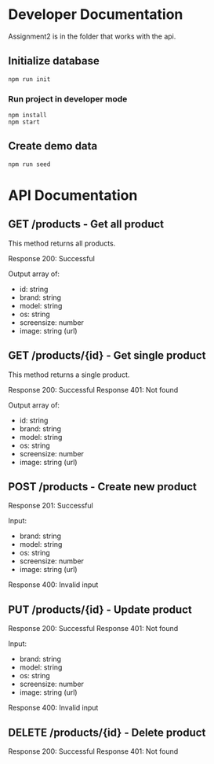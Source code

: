 # Developer Documentation
Assignment2 is in the folder that works with the api.

## Initialize database
```
npm run init
```

### Run project in developer mode
```
npm install
npm start
```

## Create demo data
```
npm run seed
```

# API Documentation
## GET /products - Get all product
This method returns all products.

Response 200: Successful

Output array of:
 - id: string
 - brand: string
 - model: string
 - os: string
 - screensize: number
 - image: string (url)


## GET /products/{id} - Get single product
This method returns a single product.

Response 200: Successful
Response 401: Not found

Output array of:
 - id: string
 - brand: string
 - model: string
 - os: string
 - screensize: number
 - image: string (url)

## POST /products - Create new product
Response 201: Successful

Input:
 - brand: string
 - model: string
 - os: string
 - screensize: number
 - image: string (url)

Response 400: Invalid input

## PUT /products/{id} - Update product
Response 200: Successful
Response 401: Not found

Input:
 - brand: string
 - model: string
 - os: string
 - screensize: number
 - image: string (url)

Response 400: Invalid input

## DELETE /products/{id} - Delete product
Response 200: Successful
Response 401: Not found